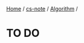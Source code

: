 [Home](https://mengxianbin.github.io) /
[cs-note](https://mengxianbin.github.io/cs-note) /
[Algorithm](https://mengxianbin.github.io/cs-note/content/algorithm) /

# TO DO
